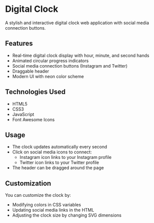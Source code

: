 # Digital Clock

A stylish and interactive digital clock web application with social media connection buttons.

## Features

- Real-time digital clock display with hour, minute, and second hands
- Animated circular progress indicators
- Social media connection buttons (Instagram and Twitter)
- Draggable header
- Modern UI with neon color scheme

## Technologies Used

- HTML5
- CSS3
- JavaScript
- Font Awesome Icons

## Usage

- The clock updates automatically every second
- Click on social media icons to connect:
  - Instagram icon links to your Instagram profile
  - Twitter icon links to your Twitter profile
- The header can be dragged around the page


## Customization

You can customize the clock by:
- Modifying colors in CSS variables
- Updating social media links in the HTML
- Adjusting the clock size by changing SVG dimensions
